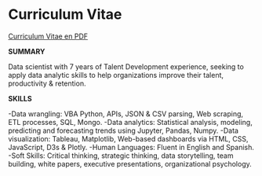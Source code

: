 # Curriculum Vitae

[Curriculum Vitae en PDF](https://github.com/kennethcandersen/Curriculum-Vitae/blob/main/Kenneth%20Andersen%20Resume%20HR%20Data%20Scientist%20July%202021%201-page.pdf)

**SUMMARY**

Data scientist with 7 years of Talent Development experience, seeking to apply data analytic skills to help organizations improve their talent, productivity & retention. 

**SKILLS**

-Data wrangling: VBA Python, APIs, JSON & CSV parsing, Web scraping, ETL processes, SQL, Mongo.
-Data analytics: Statistical analysis, modeling, predicting and forecasting trends using Jupyter, Pandas, Numpy.
-Data visualization: Tableau, Matplotlib, Web-based dashboards via HTML, CSS, JavaScript, D3s & Plotly.
-Human Languages: Fluent in English and Spanish.  
-Soft Skills: Critical thinking, strategic thinking, data storytelling, team building, white papers, executive presentations, organizational psychology.

